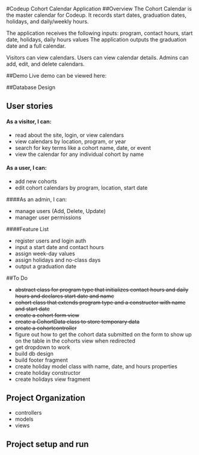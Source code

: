 #Codeup Cohort Calendar Application
##Overview
The Cohort Calendar is the master calendar for Codeup. 
It records start dates, graduation dates, holidays, and daily/weekly hours.


The application receives the following inputs: program, contact hours, start date, holidays, daily hours values
The application outputs the graduation date and a full calendar.

Visitors can view calendars. Users can view calendar details. Admins can add, edit, and delete calendars.

##Demo
Live demo can be viewed here:

##Database Design


## User stories

#### As a visitor, I can:
- read about the site, login, or view calendars
- view calendars by location, program, or year
- search for key terms like a cohort name, date, or event
- view the calendar for any individual cohort by name

#### As a user, I can:
- add new cohorts
- edit cohort calendars by program, location, start date

####As an admin, I can:
- manage users (Add, Delete, Update)
- manager user permissions

####Feature List
- register users and login auth
- input a start date and contact hours
- assign week-day values
- assign holidays and no-class days
- output a graduation date

##To Do
- ~~abstract class for program type that initializes contact hours and daily hours and declares start date and name~~
- ~~cohort class that extends program type and a constructor with name and start date~~
- ~~create a cohort form view~~
- ~~create a CohortData class to store temporary data~~
- ~~create a cohortcontroller~~
- figure out how to get the cohort data submitted on the form to show up on the table
in the cohorts view when redirected
- get dropdown to work
- build db design
- build footer fragment
- create holiday model class with name, date, and hours properties
- create holiday constructor
- create holidays view fragment

## Project Organization
- controllers
- models
- views

## Project setup and run